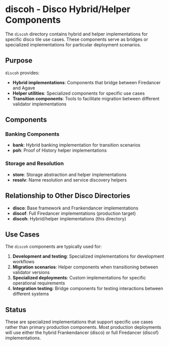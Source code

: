 # discoh - Disco Hybrid/Helper Components

The `discoh` directory contains hybrid and helper implementations for specific disco tile use cases. These components serve as bridges or specialized implementations for particular deployment scenarios.

## Purpose

`discoh` provides:
- **Hybrid implementations**: Components that bridge between Firedancer and Agave
- **Helper utilities**: Specialized components for specific use cases
- **Transition components**: Tools to facilitate migration between different validator implementations

## Components

### Banking Components
- **bank**: Hybrid banking implementation for transition scenarios
- **poh**: Proof of History helper implementations

### Storage and Resolution
- **store**: Storage abstraction and helper implementations
- **resolv**: Name resolution and service discovery helpers

## Relationship to Other Disco Directories

- **disco**: Base framework and Frankendancer implementations
- **discof**: Full Firedancer implementations (production target)
- **discoh**: Hybrid/helper implementations (this directory)

## Use Cases

The `discoh` components are typically used for:
1. **Development and testing**: Specialized implementations for development workflows
2. **Migration scenarios**: Helper components when transitioning between validator versions
3. **Specialized deployments**: Custom implementations for specific operational requirements
4. **Integration testing**: Bridge components for testing interactions between different systems

## Status

These are specialized implementations that support specific use cases rather than primary production components. Most production deployments will use either the hybrid Frankendancer (disco) or full Firedancer (discof) implementations.